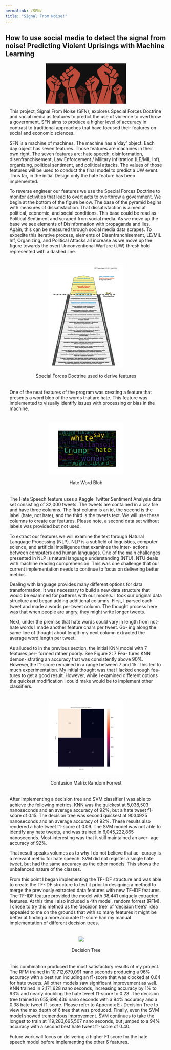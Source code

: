 ```yaml
---
permalink: /SFN/
title: "Signal From Noise!"
---
```

 <style> .indented { padding-left: 10pt; padding-right: 10pt; } </style>
<style> .half {     display: block;
  margin-left: auto;
  margin-right: auto; width: 50%; } </style>
<style>
    figure {
    display: inline-block;
    margin: 20px; /* adjust as needed */}
    figure img {
      vertical-align: top;}
    figure figcaption {
    text-align: center;}
 </style>
## How to use social media to detect the signal from noise!  Predicting Violent Uprisings with Machine Learning
<center><img src ="https://github.com/dunhamc13/dunhamc13.github.io/blob/master/teaser.png?raw=true" class="half"></center>  
<p class="indented">This project, Signal From Noise (SFN), explores Special Forces Doctrine and social media as features to predict the use of violence to overthrow a government. SFN aims to produce a higher level of accuracy in contrast to traditional approaches that have focused their features on social and economic sciences.</p>
<p></p>
<p class="indented">SFN is a machine of machines. The machine has a ’day’ object. Each day object has seven features. Those features are machines in their own right. The seven features are: hate speech, disinformation, disenfranchisement, Law Enforcement / Military Infiltration (LE/MIL Inf), organizing, political sentiment, and political attacks. The values of those features will be used to conduct the final model to predict a UW event.  Thus far, in the initial Design only the hate feature has been implemented.  </p>
<p></p>
<p class="indented">To reverse engineer our features we use the Special Forces Doctrine to monitor activities that lead to overt acts to overthrow a government. We begin at the bottom of the figure below. The base of the pyramid begins with measures of dissatisfaction. That dissatisfaction is aimed at political, economic, and social conditions. This base could be read as Political Sentiment and scraped from social media. As we move up the base we see elements of Disinformation with propaganda and lies. Again, this can be measured through social media data scrapes. To expedite this iterative process, elements of Disenfranchisement, LE/MIL Inf, Organizing, and Political Attacks all increase as we move up the figure towards the overt Unconventional Warfare (UW) thresh hold represented with a dashed line.</p>
<p></p>
<p><center><figure><img class="half" src ="https://github.com/dunhamc13/dunhamc13.github.io/blob/master/uw.png?raw=true"><img hspace="20"><figcaption>Special Forces Doctrine used to derive features</figcaption></figure></center></p> 
<p></p>
<p class="indented">One of the neat features of the program was creating a feature that presents a word blob of the words that are hate.  This feature was implemented to visually identify issues with processing or bias in the machine.</p>
<p></p>
<p><center><figure><img src ="https://github.com/dunhamc13/dunhamc13.github.io/blob/master/hate.png?raw=true" class="half" ><img hspace="20"><figcaption>Hate Word Blob</figcaption></figure></center></p>  
<p></p>
<p class="indented">The Hate Speech feature uses a Kaggle Twitter Sentiment Analysis data set consisting of 32,000 tweets. The tweets are contained in a csv file and have three columns. The first column is an id, the second is the label (hate, not hate), and the third is the tweets text. We will use these columns to create our features. Please note, a second data set without labels was provided but not used.</p>
<p class="indented">To extract our features we will examine the text through Natural Language Processing (NLP). NLP is a subfield of linguistics, computer science, and artificial intelligence that examines the inter- actions between computers and human languages. One of the main challenges presented in NLP is natural language understanding (NTU). NTU deals with machine reading comprehension. This was one challenge that our current implementation needs to continue to focus on delivering better metrics.</p>
<p class="indented">Dealing with language provides many different options for data transformation. It was necessary to build a new data structure that would be examined for patterns with our models. I took our original data structure and began adding additional columns. First, I parsed each tweet and made a words per tweet column. The thought process here was that when people are angry, they might write longer tweets.</p>
<p class="indented">Next, under the premise that hate words could vary in length from not-hate words I made another feature chars per tweet. Go- ing along the same line of thought about length my next column extracted the average word length per tweet.</p>
<p class="indented">As alluded to in the previous section, the initial KNN model with 7 features per- formed rather poorly. See Figure 2: 7 Fea- tures KNN demon- strating an accuracy that was consistently above 90%. However,the f1-score remained in a range between 7 and 15. This led to much experimentation. My initial thought was that I lacked enough fea- tures to get a good result. However, while I examined different options the quickest modification I could make would be to implement other classifiers.</p>
<p></p>
<p><center><figure><img class="half" src ="https://github.com/dunhamc13/dunhamc13.github.io/blob/master/CM_RF.png?raw=true"><img hspace="20"><figcaption>Confusion Matrix Random Forrest</figcaption></figure></center></p>  
<p></p>
<p class="indented">After implementing a decision tree and SVM classifier I was able to achieve the following metrics. KNN was the quickest at 5,038,503 nanoseconds and an average accuracy of 92%, but a hate tweet f1-score of 0.15. The decision tree was second quickest at 9034925 nanoseconds and an average accuracy of 92%. These results also rendered a hate tweet f1-score of 0.09. The SVM model was not able to identify any hate tweets, and was trained in 6,045,222,865 nanoseconds. Most interesting was that it still maintained an aver- age accuracy of 92%.</p>
<p class="indented">That result speaks volumes as to why I do not believe that ac- curacy is a relevant metric for hate speech. SVM did not register a single hate tweet, but had the same accuracy as the other models. This shows the unbalanced nature of the classes.</p>
<p class="indented">From this point I began implementing the TF-IDF structure and was able to create the TF-IDF structure to test it prior to designing a method to merge the previously extracted data features with new TF-IDF features. The TF-IDF feature provided the model with 38,441 uniquely extracted features. At this time I also included a 4th model, random forrest (RFM). I chose to try this method as the ’decision tree’ of ’decision tree’s’ idea appealed to me on the grounds that with so many features it might be better at finding a more accurate f1-score han my manual implementation of different decision trees.</p>
<p></p>
<p><center><figure><img class="half" src ="https://github.com/dunhamc13/dunhamc13.github.io/blob/master/dTree.png?raw=true"><img hspace="20"><figcaption>Decision Tree</figcaption></figure></center></p>  
<p></p>
<p class="indented">This combination produced the most satisfactory results of my project. The RFM trained in 10,712,679,091 nano seconds producing a 96% accuracy with a best run including an f1-score that was clocked at 0.64 for hate tweets. All other models saw significant improvement as well. KNN trained in 2,171,628 nano seconds, increasing accuracy by 1% to 93% and nearly doubling the hate tweet f1-score to 0.23. The decision tree trained in 655,696,436 nano seconds with a 94% accuracy and a 0.38 hate tweet f1-score. Please refer to Appendix E : Decision Tree to view the max depth of 6 tree that was produced. Finally, even the SVM model showed tremendous improvement. SVM continues to take the longest to train at 119,283,695,507 nano seconds, but jumped to a 94% accuracy with a second best hate tweet f1-score of 0.40.</p>
<p class="indented">Future work will focus on delivering a higher F1 score for the hate speech model before implementing the other 6 features.</p>




